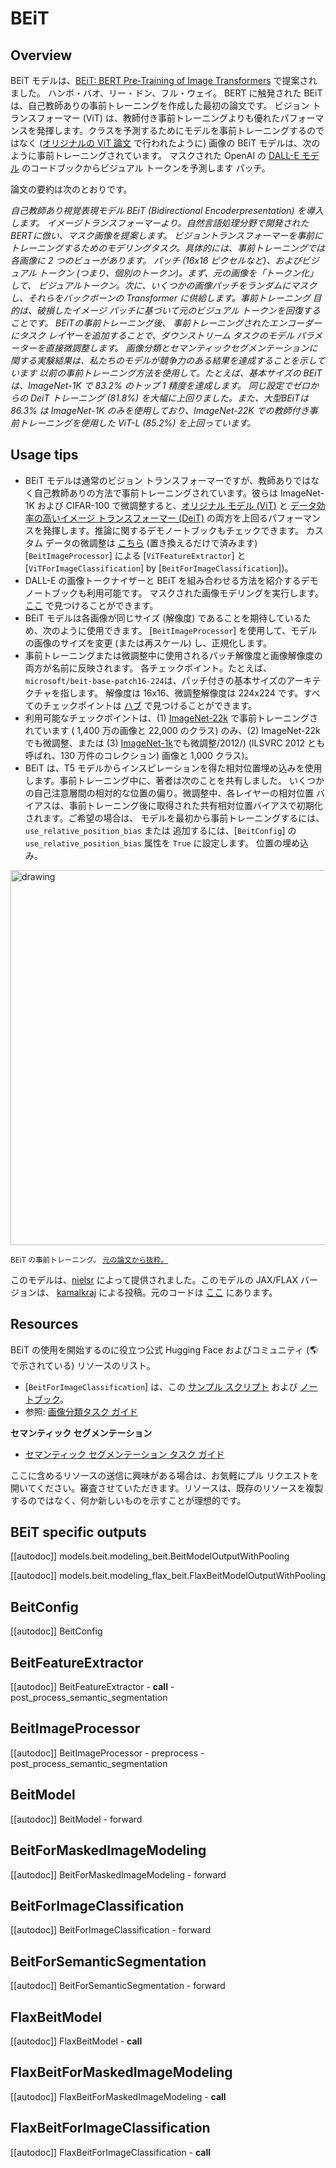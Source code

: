 <!--Copyright 2021 The HuggingFace Team. All rights reserved.

Licensed under the Apache License, Version 2.0 (the "License"); you may not use this file except in compliance with
the License. You may obtain a copy of the License at

http://www.apache.org/licenses/LICENSE-2.0

Unless required by applicable law or agreed to in writing, software distributed under the License is distributed on
an "AS IS" BASIS, WITHOUT WARRANTIES OR CONDITIONS OF ANY KIND, either express or implied. See the License for the
specific language governing permissions and limitations under the License.

⚠️ Note that this file is in Markdown but contain specific syntax for our doc-builder (similar to MDX) that may not be
rendered properly in your Markdown viewer.

-->

# BEiT

## Overview

BEiT モデルは、[BEiT: BERT Pre-Training of Image Transformers](https://arxiv.org/abs/2106.08254) で提案されました。
ハンボ・バオ、リー・ドン、フル・ウェイ。 BERT に触発された BEiT は、自己教師ありの事前トレーニングを作成した最初の論文です。
ビジョン トランスフォーマー (ViT) は、教師付き事前トレーニングよりも優れたパフォーマンスを発揮します。クラスを予測するためにモデルを事前トレーニングするのではなく
([オリジナルの ViT 論文](https://arxiv.org/abs/2010.11929) で行われたように) 画像の BEiT モデルは、次のように事前トレーニングされています。
マスクされた OpenAI の [DALL-E モデル](https://arxiv.org/abs/2102.12092) のコードブックからビジュアル トークンを予測します
パッチ。

論文の要約は次のとおりです。

*自己教師あり視覚表現モデル BEiT (Bidirectional Encoderpresentation) を導入します。
イメージトランスフォーマーより。自然言語処理分野で開発されたBERTに倣い、マスク画像を提案します。
ビジョントランスフォーマーを事前にトレーニングするためのモデリングタスク。具体的には、事前トレーニングでは各画像に 2 つのビューがあります。
パッチ (16x16 ピクセルなど)、およびビジュアル トークン (つまり、個別のトークン)。まず、元の画像を「トークン化」して、
ビジュアルトークン。次に、いくつかの画像パッチをランダムにマスクし、それらをバックボーンの Transformer に供給します。事前トレーニング
目的は、破損したイメージ パッチに基づいて元のビジュアル トークンを回復することです。 BEiTの事前トレーニング後、
事前トレーニングされたエンコーダーにタスク レイヤーを追加することで、ダウンストリーム タスクのモデル パラメーターを直接微調整します。
画像分類とセマンティックセグメンテーションに関する実験結果は、私たちのモデルが競争力のある結果を達成することを示しています
以前の事前トレーニング方法を使用して。たとえば、基本サイズの BEiT は、ImageNet-1K で 83.2% のトップ 1 精度を達成します。
同じ設定でゼロからの DeiT トレーニング (81.8%) を大幅に上回りました。また、大型BEiTは
86.3% は ImageNet-1K のみを使用しており、ImageNet-22K での教師付き事前トレーニングを使用した ViT-L (85.2%) を上回っています。*

## Usage tips

- BEiT モデルは通常のビジョン トランスフォーマーですが、教師ありではなく自己教師ありの方法で事前トレーニングされています。彼らは
  ImageNet-1K および CIFAR-100 で微調整すると、[オリジナル モデル (ViT)](vit) と [データ効率の高いイメージ トランスフォーマー (DeiT)](deit) の両方を上回るパフォーマンスを発揮します。推論に関するデモノートブックもチェックできます。
  カスタム データの微調整は [こちら](https://github.com/NielsRogge/Transformers-Tutorials/tree/master/VisionTransformer) (置き換えるだけで済みます)
  [`BeitImageProcessor`] による [`ViTFeatureExtractor`] と
  [`ViTForImageClassification`] by [`BeitForImageClassification`])。
- DALL-E の画像トークナイザーと BEiT を組み合わせる方法を紹介するデモ ノートブックも利用可能です。
  マスクされた画像モデリングを実行します。 [ここ](https://github.com/NielsRogge/Transformers-Tutorials/tree/master/BEiT) で見つけることができます。
- BEiT モデルは各画像が同じサイズ (解像度) であることを期待しているため、次のように使用できます。
  [`BeitImageProcessor`] を使用して、モデルの画像のサイズを変更 (または再スケール) し、正規化します。
- 事前トレーニングまたは微調整中に使用されるパッチ解像度と画像解像度の両方が名前に反映されます。
  各チェックポイント。たとえば、`microsoft/beit-base-patch16-224`は、パッチ付きの基本サイズのアーキテクチャを指します。
  解像度は 16x16、微調整解像度は 224x224 です。すべてのチェックポイントは [ハブ](https://hf-mirror.com/models?search=microsoft/beit) で見つけることができます。
- 利用可能なチェックポイントは、(1) [ImageNet-22k](http://www.image-net.org/) で事前トレーニングされています (
  1,400 万の画像と 22,000 のクラス) のみ、(2) ImageNet-22k でも微調整、または (3) [ImageNet-1k](http://www.image-net.org/challenges/LSVRC)でも微調整/2012/) (ILSVRC 2012 とも呼ばれ、130 万件のコレクション)
  画像と 1,000 クラス)。
- BEiT は、T5 モデルからインスピレーションを得た相対位置埋め込みを使用します。事前トレーニング中に、著者は次のことを共有しました。
  いくつかの自己注意層間の相対的な位置の偏り。微調整中、各レイヤーの相対位置
  バイアスは、事前トレーニング後に取得された共有相対位置バイアスで初期化されます。ご希望の場合は、
  モデルを最初から事前トレーニングするには、`use_relative_position_bias` または
  追加するには、[`BeitConfig`] の `use_relative_position_bias` 属性を `True` に設定します。
  位置の埋め込み。

<img src="https://hf-mirror.com/datasets/huggingface/documentation-images/resolve/main/transformers/model_doc/beit_architecture.jpg"
alt="drawing" width="600"/>

<small> BEiT の事前トレーニング。 <a href="https://arxiv.org/abs/2106.08254">元の論文から抜粋。</a> </small>

このモデルは、[nielsr](https://hf-mirror.com/nielsr) によって提供されました。このモデルの JAX/FLAX バージョンは、
[kamalkraj](https://hf-mirror.com/kamalkraj) による投稿。元のコードは [ここ](https://github.com/microsoft/unilm/tree/master/beit) にあります。

## Resources

BEiT の使用を開始するのに役立つ公式 Hugging Face およびコミュニティ (🌎 で示されている) リソースのリスト。

<PipelineTag pipeline="image-classification"/>

- [`BeitForImageClassification`] は、この [サンプル スクリプト](https://github.com/huggingface/transformers/tree/main/examples/pytorch/image-classification) および [ノートブック](https://colab.research.google.com/github/huggingface/notebooks/blob/main/examples/image_classification.ipynb)。
- 参照: [画像分類タスク ガイド](../tasks/image_classification)

**セマンティック セグメンテーション**
- [セマンティック セグメンテーション タスク ガイド](../tasks/semantic_segmentation)

ここに含めるリソースの送信に興味がある場合は、お気軽にプル リクエストを開いてください。審査させていただきます。リソースは、既存のリソースを複製するのではなく、何か新しいものを示すことが理想的です。

## BEiT specific outputs

[[autodoc]] models.beit.modeling_beit.BeitModelOutputWithPooling

[[autodoc]] models.beit.modeling_flax_beit.FlaxBeitModelOutputWithPooling

## BeitConfig

[[autodoc]] BeitConfig

## BeitFeatureExtractor

[[autodoc]] BeitFeatureExtractor
    - __call__
    - post_process_semantic_segmentation

## BeitImageProcessor

[[autodoc]] BeitImageProcessor
    - preprocess
    - post_process_semantic_segmentation

## BeitModel

[[autodoc]] BeitModel
    - forward

## BeitForMaskedImageModeling

[[autodoc]] BeitForMaskedImageModeling
    - forward

## BeitForImageClassification

[[autodoc]] BeitForImageClassification
    - forward

## BeitForSemanticSegmentation

[[autodoc]] BeitForSemanticSegmentation
    - forward

## FlaxBeitModel

[[autodoc]] FlaxBeitModel
    - __call__

## FlaxBeitForMaskedImageModeling

[[autodoc]] FlaxBeitForMaskedImageModeling
    - __call__

## FlaxBeitForImageClassification

[[autodoc]] FlaxBeitForImageClassification
    - __call__
